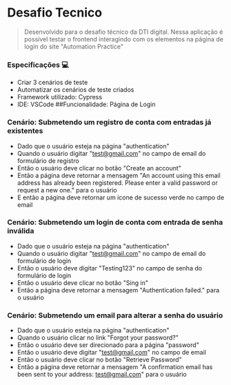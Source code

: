 # Desafio Tecnico
> Desenvolvido para o desafio técnico da DTI digital. Nessa aplicação é possível testar o frontend interagindo com os elementos na página de
login do site "Automation Practice"

### Especificações 💻

- Criar 3 cenários de teste
- Automatizar os cenários de teste criados
- Framework utilizado: Cypress
- IDE: VSCode
##Funcionalidade: Página de Login


### Cenário: Submetendo um registro de conta com entradas já existentes
- Dado que o usuário esteja na página "authentication"
- Quando o usuário digitar "test@gmail.com" no campo de email do formulário de registro
- Então o usuário deve clicar no botão "Create an account"
- Então a página deve retornar a mensagem "An account using this email address has already been registered. Please enter a valid password or request a new one." para o usuário
- E então a página deve retornar um ícone de sucesso verde no campo de email

### Cenário: Submetendo um login de conta com entrada de senha inválida
- Dado que o usuário esteja na página "authentication"
- Quando o usuário digitar "test@gmail.com" no campo de email do formulário de login
- Então o usuário deve digitar "Testing123" no campo de senha do formulário de login
- Então o usuário deve clicar no botão "Sing in"
- Então a página deve retornar a mensagem "Authentication failed." para o usuário

### Cenário: Submetendo um email para alterar a senha do usuário
- Dado que o usuário esteja na página "authentication"
- Quando o usuário clicar no link "Forgot your password?"
- Então o usuário deve ser direcionado para a página "password"
- Então o usuário deve digitar "test@gmail.com" no campo de email
- Então o usuário deve clicar no botão "Retrieve Password"
- Então a página deve retornar a mensagem "A confirmation email has been sent to your address: test@gmail.com" para o usuário
